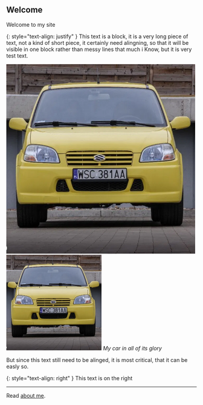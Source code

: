 ## Welcome

Welcome to my site

{: style="text-align: justify" }
This text is a block, it is a very long piece of text, not a kind of short piece, it certainly need alingning, so that it will be visible in one block rather than messy lines that much i Know, but it is very test text.

![my car](./assets/img/logo_ss.png "my car")
<img src="./assets/img/logo_ss.png" width="50%" height="50%">
*My car in all of its glory*

But since this text still need to be alinged, it is most critical, that it can be easly so.

{: style="text-align: right" }
This text is on the right

* * *

Read [about me](./about_me.html).
